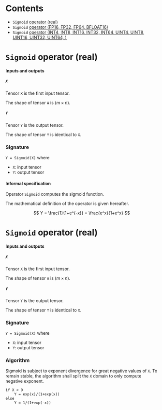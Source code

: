 # Contents
- `Sigmoid` [operator (real)](#real)
- `Sigmoid` [operator (FP16, FP32, FP64, BFLOAT16)](#float)
- `Sigmoid` [operator (INT4, INT8, INT16, INT32, INT64, UINT4, UINT8, UINT16, UINT32, UINT64, )](#int)

<a id="real"></a>
# `Sigmoid` operator (real)

#### Inputs and outputs

##### `X`

Tensor `X` is the first input tensor.

The shape of tensor `A` is $(m \times n)$.

##### `Y`

Tensor `Y` is the output tensor.

The shape of tensor `Y` is identical to `X`.

### Signature
`Y = Sigmoid(X)`
where
- `X`: input tensor
- `Y`: output tensor
  
#### Informal specification

Operator `Sigmoid` computes the sigmoid function.

The mathematical definition of the operator is given hereafter.

$$     
   Y = \frac{1}{1+e^{-x}} = \frac{e^x}{1+e^x}  
$$


<a id="float"></a>
# `Sigmoid` operator (real)

#### Inputs and outputs

##### `X`

Tensor `X` is the first input tensor.

The shape of tensor `A` is $(m \times n)$.

##### `Y`

Tensor `Y` is the output tensor.

The shape of tensor `Y` is identical to `X`.

### Signature
`Y = Sigmoid(X)`
where
- `X`: input tensor
- `Y`: output tensor

### Algorithm
Sigmoid is subject to exponent divergence for great negative values of `X`.
To remain stable, the algorithm shall split the `X` domain to only compute negative exponent.

```
if X < 0
    Y = exp(x)/(1+exp(x))
else
    Y = 1/(1+exp(-x))
```

<a id="int"></a>
